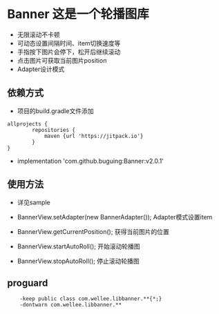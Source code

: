 # Banner 这是一个轮播图库
*   无限滚动不卡顿
*   可动态设置间隔时间、item切换速度等
*   手指按下图片会停下，松开后继续滚动
*   点击图片可获取当前图片position
*   Adapter设计模式

## 依赖方式
*   项目的build.gradle文件添加
    
```
allprojects {
        repositories {
            maven {url 'https://jitpack.io'}
        }
}
```
*   implementation 'com.github.buguing:Banner:v2.0.1'

## 使用方法
*   详见sample

*   BannerView.setAdapter(new BannerAdapter()); Adapter模式设置item
*   BannerView.getCurrentPosition();            获得当前图片的位置
*   BannerView.startAutoRoll();                 开始滚动轮播图
*   BannerView.stopAutoRoll();                  停止滚动轮播图


## proguard
```
    -keep public class com.wellee.libbanner.**{*;}
    -dontwarn com.wellee.libbanner.**
```